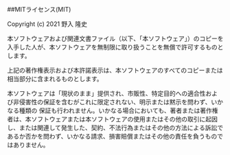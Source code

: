 ##MITライセンス(MIT)

Copyright (c) 2021 野入 隆史

本ソフトウェアおよび関連文書ファイル（以下、「本ソフトウェア」）のコピーを入手した人が、本ソフトウェアを無制限に取り扱うことを無償で許可するものとします。

上記の著作権表示および本許諾表示は、本ソフトウェアのすべてのコピーまたは相当部分に含まれるものとします。

本ソフトウェアは「現状のまま」提供され、市販性、特定目的への適合性および非侵害性の保証を含むがこれに限定されない、明示または黙示を問わず、いかなる種類の 保証も行われません。いかなる場合においても、著者または著作権者は、本ソフトウェアまたは本ソフトウェアの使用またはその他の取引に起因し、または関連して発生した、契約、不法行為またはその他の方法による訴訟であるか否かを問わず、いかなる請求、損害賠償またはその他の責任を負うものではありません。
